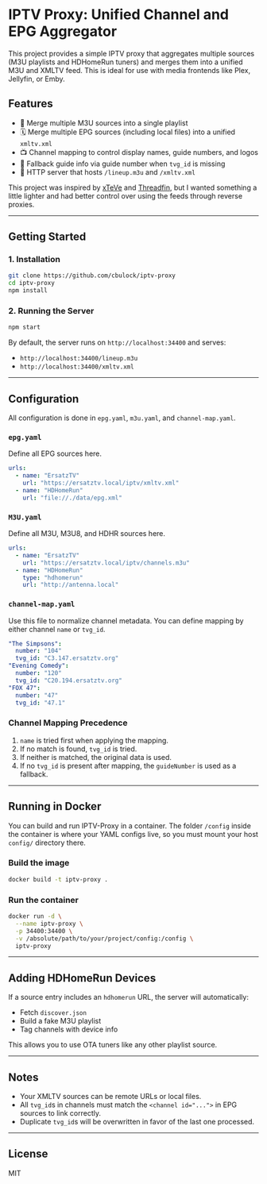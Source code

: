 # IPTV Proxy: Unified Channel and EPG Aggregator

This project provides a simple IPTV proxy that aggregates multiple sources (M3U playlists and HDHomeRun tuners) and merges them into a unified M3U and XMLTV feed. This is ideal for use with media frontends like Plex, Jellyfin, or Emby.

## Features

- 🧩 Merge multiple M3U sources into a single playlist
- 🗓️ Merge multiple EPG sources (including local files) into a unified `xmltv.xml`
- 📺 Channel mapping to control display names, guide numbers, and logos
- 🧠 Fallback guide info via guide number when `tvg_id` is missing
- 🔁 HTTP server that hosts `/lineup.m3u` and `/xmltv.xml`

This project was inspired by [xTeVe](https://github.com/xteve-project/xTeVe) and [Threadfin](https://github.com/Threadfin/Threadfin), but I wanted something a little lighter and had better control over using the feeds through reverse proxies.

---

## Getting Started

### 1. Installation

```bash
git clone https://github.com/cbulock/iptv-proxy
cd iptv-proxy
npm install
```

### 2. Running the Server

```bash
npm start
```

By default, the server runs on `http://localhost:34400` and serves:

- `http://localhost:34400/lineup.m3u`
- `http://localhost:34400/xmltv.xml`

---

## Configuration

All configuration is done in `epg.yaml`, `m3u.yaml`, and `channel-map.yaml`.

### `epg.yaml`

Define all EPG sources here.

```yaml
urls:
  - name: "ErsatzTV"
    url: "https://ersatztv.local/iptv/xmltv.xml"
  - name: "HDHomeRun"
    url: "file://./data/epg.xml"
```

### `M3U.yaml`

Define all M3U, M3U8, and HDHR sources here.

```yaml
urls:
  - name: "ErsatzTV"
    url: "https://ersatztv.local/iptv/channels.m3u"
  - name: "HDHomeRun"
    type: "hdhomerun"
    url: "http://antenna.local"
```

### `channel-map.yaml`

Use this file to normalize channel metadata. You can define mapping by either channel `name` or `tvg_id`.

```yaml
"The Simpsons":
  number: "104"
  tvg_id: "C3.147.ersatztv.org"
"Evening Comedy":
  number: "120"
  tvg_id: "C20.194.ersatztv.org"
"FOX 47":
  number: "47"
  tvg_id: "47.1"
```

### Channel Mapping Precedence

1. `name` is tried first when applying the mapping.
2. If no match is found, `tvg_id` is tried.
3. If neither is matched, the original data is used.
4. If no `tvg_id` is present after mapping, the `guideNumber` is used as a fallback.

---

## Running in Docker

You can build and run IPTV-Proxy in a container. The folder `/config` inside the container is where your YAML configs live, so you must mount your host `config/` directory there.

### Build the image

```bash
docker build -t iptv-proxy .
```

### Run the container

```bash
docker run -d \
  --name iptv-proxy \
  -p 34400:34400 \
  -v /absolute/path/to/your/project/config:/config \
  iptv-proxy
```

---

## Adding HDHomeRun Devices

If a source entry includes an `hdhomerun` URL, the server will automatically:

- Fetch `discover.json`
- Build a fake M3U playlist
- Tag channels with device info

This allows you to use OTA tuners like any other playlist source.

---

## Notes

- Your XMLTV sources can be remote URLs or local files.
- All `tvg_id`s in channels must match the `<channel id="...">` in EPG sources to link correctly.
- Duplicate `tvg_id`s will be overwritten in favor of the last one processed.

---

## License

MIT
